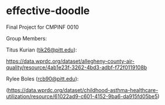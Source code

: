 # effective-doodle
Final Project for CMPINF 0010

Group Members:


Titus Kurian (tik26@pitt.edu):

https://data.wprdc.org/dataset/allegheny-county-air-quality/resource/4ab1e23f-3262-4bd3-adbf-f72f0119108b 


Rylee Boles (rcb90@pitt.edu):

(https://data.wprdc.org/dataset/childhood-asthma-healthcare-utilization/resource/61022ad9-c601-4152-9ba6-da915fd05be5)
